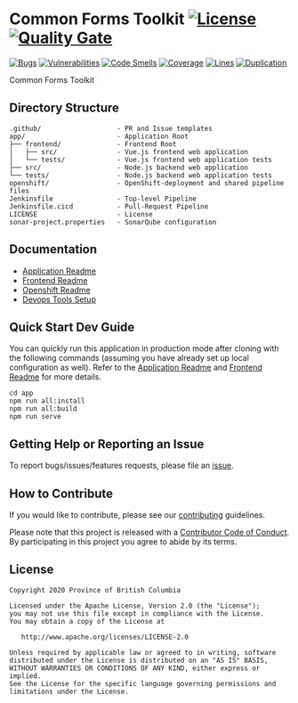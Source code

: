 
# Common Forms Toolkit  [![License](https://img.shields.io/badge/License-Apache%202.0-blue.svg)](LICENSE) [![Quality Gate](https://sonarqube-vmvfjv-tools.pathfinder.gov.bc.ca/api/badges/gate?key=common-forms-toolkit-master)](https://sonarqube-vmvfjv-tools.pathfinder.gov.bc.ca/dashboard?id=common-forms-toolkit-master)

[![Bugs](https://sonarqube-vmvfjv-tools.pathfinder.gov.bc.ca/api/badges/measure?key=common-forms-toolkit-master&metric=bugs)](https://sonarqube-vmvfjv-tools.pathfinder.gov.bc.ca/dashboard?id=common-forms-toolkit-master)
[![Vulnerabilities](https://sonarqube-vmvfjv-tools.pathfinder.gov.bc.ca/api/badges/measure?key=common-forms-toolkit-master&metric=vulnerabilities)](https://sonarqube-vmvfjv-tools.pathfinder.gov.bc.ca/dashboard?id=common-forms-toolkit-master)
[![Code Smells](https://sonarqube-vmvfjv-tools.pathfinder.gov.bc.ca/api/badges/measure?key=common-forms-toolkit-master&metric=code_smells)](https://sonarqube-vmvfjv-tools.pathfinder.gov.bc.ca/dashboard?id=common-forms-toolkit-master)
[![Coverage](https://sonarqube-vmvfjv-tools.pathfinder.gov.bc.ca/api/badges/measure?key=common-forms-toolkit-master&metric=coverage)](https://sonarqube-vmvfjv-tools.pathfinder.gov.bc.ca/dashboard?id=common-forms-toolkit-master)
[![Lines](https://sonarqube-vmvfjv-tools.pathfinder.gov.bc.ca/api/badges/measure?key=common-forms-toolkit-master&metric=lines)](https://sonarqube-vmvfjv-tools.pathfinder.gov.bc.ca/dashboard?id=common-forms-toolkit-master)
[![Duplication](https://sonarqube-vmvfjv-tools.pathfinder.gov.bc.ca/api/badges/measure?key=common-forms-toolkit-master&metric=duplicated_lines_density)](https://sonarqube-vmvfjv-tools.pathfinder.gov.bc.ca/dashboard?id=common-forms-toolkit-master)

Common Forms Toolkit

## Directory Structure

    .github/                   - PR and Issue templates
    app/                       - Application Root
    ├── frontend/              - Frontend Root
    │   ├── src/               - Vue.js frontend web application
    │   └── tests/             - Vue.js frontend web application tests
    ├── src/                   - Node.js backend web application
    └── tests/                 - Node.js backend web application tests
    openshift/                 - OpenShift-deployment and shared pipeline files
    Jenkinsfile                - Top-level Pipeline
    Jenkinsfile.cicd           - Pull-Request Pipeline
    LICENSE                    - License
    sonar-project.properties   - SonarQube configuration

## Documentation

* [Application Readme](app/README.md)
* [Frontend Readme](app/frontend/README.md)
* [Openshift Readme](openshift/README.md)
* [Devops Tools Setup](https://github.com/bcgov/nr-showcase-devops-tools)

## Quick Start Dev Guide

You can quickly run this application in production mode after cloning with the following commands (assuming you have already set up local configuration as well). Refer to the [Application Readme](app/README.md) and [Frontend Readme](app/frontend/README.md) for more details.

    cd app
    npm run all:install
    npm run all:build
    npm run serve

## Getting Help or Reporting an Issue

To report bugs/issues/features requests, please file an [issue](https://github.com/bcgov/common-forms-toolkit/issues).

## How to Contribute

If you would like to contribute, please see our [contributing](CONTRIBUTING.md) guidelines.

Please note that this project is released with a [Contributor Code of Conduct](CODE-OF-CONDUCT.md). By participating in this project you agree to abide by its terms.

## License

    Copyright 2020 Province of British Columbia

    Licensed under the Apache License, Version 2.0 (the "License");
    you may not use this file except in compliance with the License.
    You may obtain a copy of the License at

       http://www.apache.org/licenses/LICENSE-2.0

    Unless required by applicable law or agreed to in writing, software
    distributed under the License is distributed on an "AS IS" BASIS,
    WITHOUT WARRANTIES OR CONDITIONS OF ANY KIND, either express or implied.
    See the License for the specific language governing permissions and
    limitations under the License.
